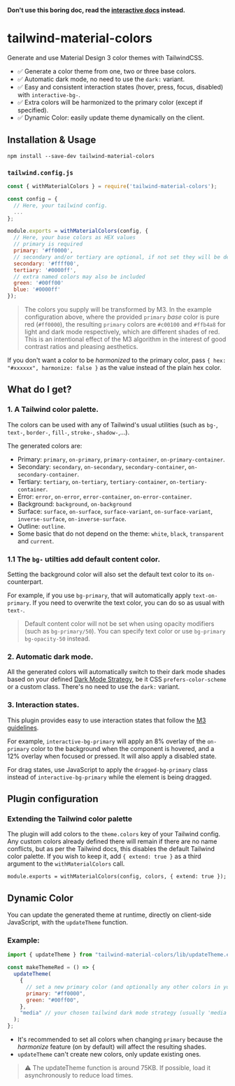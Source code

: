 **Don't use this boring doc, read the [interactive docs](https://tailwind-material-colors-docs.vercel.app/) instead.**

# tailwind-material-colors

Generate and use Material Design 3 color themes with TailwindCSS.

- ✅ Generate a color theme from one, two or three base colors.
- ✅ Automatic dark mode, no need to use the `dark:` variant.
- ✅ Easy and consistent interaction states (hover, press, focus, disabled) with `interactive-bg-`.
- ✅ Extra colors will be harmonized to the primary color (except if specified).
- ✅ Dynamic Color: easily update theme dynamically on the client.

## Installation & Usage

```
npm install --save-dev tailwind-material-colors
```

### `tailwind.config.js`

```js
const { withMaterialColors } = require('tailwind-material-colors');

const config = {
  // Here, your tailwind config.
  ...
};

module.exports = withMaterialColors(config, {
  // Here, your base colors as HEX values
  // primary is required
  primary: '#ff0000',
  // secondary and/or tertiary are optional, if not set they will be derived from the primary color
  secondary: '#ffff00',
  tertiary: '#0000ff',
  // extra named colors may also be included
  green: '#00ff00'
  blue: '#0000ff'
});
```

> The colors you supply will be transformed by M3. In the example configuration above, where the provided `primary` _base_ color is pure red (`#ff0000`), the resulting `primary` colors are `#c00100` and `#ffb4a8` for light and dark mode respectively, which are different shades of red. This is an intentional effect of the M3 algorithm in the interest of good contrast ratios and pleasing aesthetics.

If you don't want a color to be _harmonized_ to the primary color, pass `{ hex: "#xxxxxx", harmonize: false }` as the value instead of the plain hex color.

## What do I get?

### 1. A Tailwind color palette.

The colors can be used with any of Tailwind's usual utilities (such as `bg-`, `text-`, `border-`, `fill-`, `stroke-`, `shadow-`,...).

The generated colors are:

- Primary: `primary`, `on-primary`, `primary-container`, `on-primary-container`.
- Secondary: `secondary`, `on-secondary`, `secondary-container`, `on-secondary-container`.
- Tertiary: `tertiary`, `on-tertiary`, `tertiary-container`, `on-tertiary-container`.
- Error: `error`, `on-error`, `error-container`, `on-error-container`.
- Background: `background`, `on-background`
- Surface: `surface`, `on-surface`, `surface-variant`, `on-surface-variant`, `inverse-surface`, `on-inverse-surface`.
- Outline: `outline`.
- Some basic that do not depend on the theme: `white`, `black`, `transparent` and `current`.

### 1.1 The `bg-` utilties add default content color.

Setting the background color will also set the default text color to its `on-` counterpart.

For example, if you use `bg-primary`, that will automatically apply `text-on-primary`. If you need to overwrite the text color, you can do so as usual with `text-`.

> Default content color will not be set when using opacity modifiers (such as `bg-primary/50`). You can specify text color or use `bg-primary bg-opacity-50` instead.

### 2. Automatic dark mode.

All the generated colors will automatically switch to their dark mode shades based on your defined [Dark Mode Strategy](https://tailwindcss.com/docs/dark-mode#toggling-dark-mode-manually), be it CSS `prefers-color-scheme` or a custom class. There's no need to use the `dark:` variant.

### 3. Interaction states.

This plugin provides easy to use interaction states that follow the [M3 guidelines](https://m3.material.io/foundations/interaction-states).

For example, `interactive-bg-primary` will apply an 8% overlay of the `on-primary` color to the background when the component is hovered, and a 12% overlay when focused or pressed. It will also apply a disabled state.

For drag states, use JavaScript to apply the `dragged-bg-primary` class instead of `interactive-bg-primary` while the element is being dragged.

## Plugin configuration

### Extending the Tailwind color palette

The plugin will add colors to the `theme.colors` key of your Tailwind config. Any custom colors already defined there will remain if there are no name conflicts, but as per the Tailwind docs, this disables the default Tailwind color palette. If you wish to keep it, add `{ extend: true }` as a third argument to the `withMaterialColors` call.

```
module.exports = withMaterialColors(config, colors, { extend: true });
```

## Dynamic Color

You can update the generated theme at runtime, directly on client-side JavaScript, with the `updateTheme` function.

### Example:

```jsx
import { updateTheme } from "tailwind-material-colors/lib/updateTheme.esm";

const makeThemeRed = () => {
  updateTheme(
    {
      // set a new primary color (and optionally any other colors in your theme)
      primary: "#ff0000",
      green: "#00ff00",
    },
    "media" // your chosen tailwind dark mode strategy (usually 'media' or 'class')
  );
};
```

- It's recommended to set all colors when changing `primary` because the _harmonize_ feature (on by default) will affect the resulting shades.
- `updateTheme` can't create new colors, only update existing ones.

> ⚠️ The updateTheme function is around 75KB. If possible, load it asynchronously to reduce load times.

<!-- TODO interactive text -->
